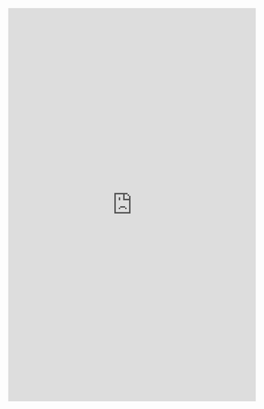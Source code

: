 <iframe frameborder="0" width="100%" height="800px" src="https://replit.com/@AlexDo8/pagespython?lite=true#main.py">

